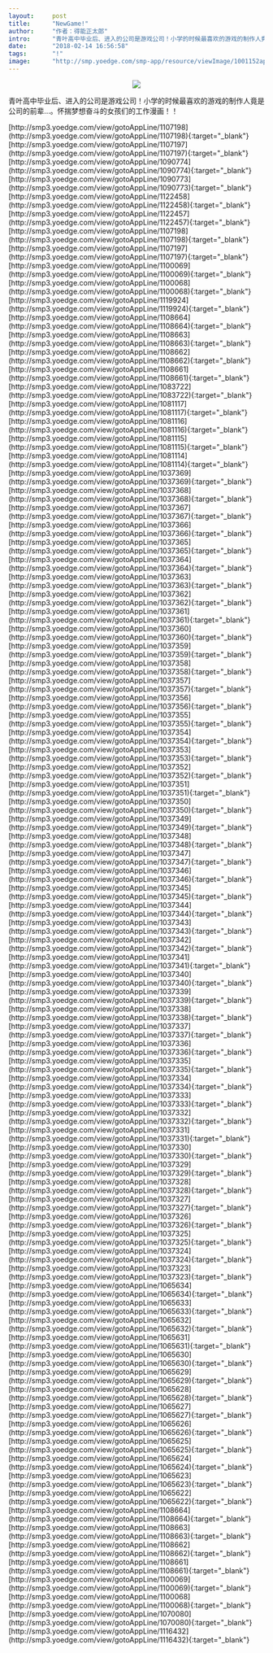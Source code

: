 ```yaml
---
layout:     post
title:      "NewGame!"
author:     "作者：得能正太郎"
intro:      "青叶高中毕业后、进入的公司是游戏公司！小学的时候最喜欢的游戏的制作人竟是公司的前辈…。怀揣梦想奋斗的女孩们的工作漫画！！"
date:       "2018-02-14 16:56:58"
tags:       "!"
image:      "http://smp.yoedge.com/smp-app/resource/viewImage/1001152appline.png"
---
```

<div style="text-align: center">
<p><img src="http://smp.yoedge.com/smp-app/resource/viewImage/1001152appline.png"/></p>
</div>
<p class="post-meta">
<span>青叶高中毕业后、进入的公司是游戏公司！小学的时候最喜欢的游戏的制作人竟是公司的前辈…。怀揣梦想奋斗的女孩们的工作漫画！！</span>
</p>
[http://smp3.yoedge.com/view/gotoAppLine/1107198](http://smp3.yoedge.com/view/gotoAppLine/1107198){:target="_blank"}
[http://smp3.yoedge.com/view/gotoAppLine/1107197](http://smp3.yoedge.com/view/gotoAppLine/1107197){:target="_blank"}
[http://smp3.yoedge.com/view/gotoAppLine/1090774](http://smp3.yoedge.com/view/gotoAppLine/1090774){:target="_blank"}
[http://smp3.yoedge.com/view/gotoAppLine/1090773](http://smp3.yoedge.com/view/gotoAppLine/1090773){:target="_blank"}
[http://smp3.yoedge.com/view/gotoAppLine/1122458](http://smp3.yoedge.com/view/gotoAppLine/1122458){:target="_blank"}
[http://smp3.yoedge.com/view/gotoAppLine/1122457](http://smp3.yoedge.com/view/gotoAppLine/1122457){:target="_blank"}
[http://smp3.yoedge.com/view/gotoAppLine/1107198](http://smp3.yoedge.com/view/gotoAppLine/1107198){:target="_blank"}
[http://smp3.yoedge.com/view/gotoAppLine/1107197](http://smp3.yoedge.com/view/gotoAppLine/1107197){:target="_blank"}
[http://smp3.yoedge.com/view/gotoAppLine/1100069](http://smp3.yoedge.com/view/gotoAppLine/1100069){:target="_blank"}
[http://smp3.yoedge.com/view/gotoAppLine/1100068](http://smp3.yoedge.com/view/gotoAppLine/1100068){:target="_blank"}
[http://smp3.yoedge.com/view/gotoAppLine/1119924](http://smp3.yoedge.com/view/gotoAppLine/1119924){:target="_blank"}
[http://smp3.yoedge.com/view/gotoAppLine/1108664](http://smp3.yoedge.com/view/gotoAppLine/1108664){:target="_blank"}
[http://smp3.yoedge.com/view/gotoAppLine/1108663](http://smp3.yoedge.com/view/gotoAppLine/1108663){:target="_blank"}
[http://smp3.yoedge.com/view/gotoAppLine/1108662](http://smp3.yoedge.com/view/gotoAppLine/1108662){:target="_blank"}
[http://smp3.yoedge.com/view/gotoAppLine/1108661](http://smp3.yoedge.com/view/gotoAppLine/1108661){:target="_blank"}
[http://smp3.yoedge.com/view/gotoAppLine/1083722](http://smp3.yoedge.com/view/gotoAppLine/1083722){:target="_blank"}
[http://smp3.yoedge.com/view/gotoAppLine/1081117](http://smp3.yoedge.com/view/gotoAppLine/1081117){:target="_blank"}
[http://smp3.yoedge.com/view/gotoAppLine/1081116](http://smp3.yoedge.com/view/gotoAppLine/1081116){:target="_blank"}
[http://smp3.yoedge.com/view/gotoAppLine/1081115](http://smp3.yoedge.com/view/gotoAppLine/1081115){:target="_blank"}
[http://smp3.yoedge.com/view/gotoAppLine/1081114](http://smp3.yoedge.com/view/gotoAppLine/1081114){:target="_blank"}
[http://smp3.yoedge.com/view/gotoAppLine/1037369](http://smp3.yoedge.com/view/gotoAppLine/1037369){:target="_blank"}
[http://smp3.yoedge.com/view/gotoAppLine/1037368](http://smp3.yoedge.com/view/gotoAppLine/1037368){:target="_blank"}
[http://smp3.yoedge.com/view/gotoAppLine/1037367](http://smp3.yoedge.com/view/gotoAppLine/1037367){:target="_blank"}
[http://smp3.yoedge.com/view/gotoAppLine/1037366](http://smp3.yoedge.com/view/gotoAppLine/1037366){:target="_blank"}
[http://smp3.yoedge.com/view/gotoAppLine/1037365](http://smp3.yoedge.com/view/gotoAppLine/1037365){:target="_blank"}
[http://smp3.yoedge.com/view/gotoAppLine/1037364](http://smp3.yoedge.com/view/gotoAppLine/1037364){:target="_blank"}
[http://smp3.yoedge.com/view/gotoAppLine/1037363](http://smp3.yoedge.com/view/gotoAppLine/1037363){:target="_blank"}
[http://smp3.yoedge.com/view/gotoAppLine/1037362](http://smp3.yoedge.com/view/gotoAppLine/1037362){:target="_blank"}
[http://smp3.yoedge.com/view/gotoAppLine/1037361](http://smp3.yoedge.com/view/gotoAppLine/1037361){:target="_blank"}
[http://smp3.yoedge.com/view/gotoAppLine/1037360](http://smp3.yoedge.com/view/gotoAppLine/1037360){:target="_blank"}
[http://smp3.yoedge.com/view/gotoAppLine/1037359](http://smp3.yoedge.com/view/gotoAppLine/1037359){:target="_blank"}
[http://smp3.yoedge.com/view/gotoAppLine/1037358](http://smp3.yoedge.com/view/gotoAppLine/1037358){:target="_blank"}
[http://smp3.yoedge.com/view/gotoAppLine/1037357](http://smp3.yoedge.com/view/gotoAppLine/1037357){:target="_blank"}
[http://smp3.yoedge.com/view/gotoAppLine/1037356](http://smp3.yoedge.com/view/gotoAppLine/1037356){:target="_blank"}
[http://smp3.yoedge.com/view/gotoAppLine/1037355](http://smp3.yoedge.com/view/gotoAppLine/1037355){:target="_blank"}
[http://smp3.yoedge.com/view/gotoAppLine/1037354](http://smp3.yoedge.com/view/gotoAppLine/1037354){:target="_blank"}
[http://smp3.yoedge.com/view/gotoAppLine/1037353](http://smp3.yoedge.com/view/gotoAppLine/1037353){:target="_blank"}
[http://smp3.yoedge.com/view/gotoAppLine/1037352](http://smp3.yoedge.com/view/gotoAppLine/1037352){:target="_blank"}
[http://smp3.yoedge.com/view/gotoAppLine/1037351](http://smp3.yoedge.com/view/gotoAppLine/1037351){:target="_blank"}
[http://smp3.yoedge.com/view/gotoAppLine/1037350](http://smp3.yoedge.com/view/gotoAppLine/1037350){:target="_blank"}
[http://smp3.yoedge.com/view/gotoAppLine/1037349](http://smp3.yoedge.com/view/gotoAppLine/1037349){:target="_blank"}
[http://smp3.yoedge.com/view/gotoAppLine/1037348](http://smp3.yoedge.com/view/gotoAppLine/1037348){:target="_blank"}
[http://smp3.yoedge.com/view/gotoAppLine/1037347](http://smp3.yoedge.com/view/gotoAppLine/1037347){:target="_blank"}
[http://smp3.yoedge.com/view/gotoAppLine/1037346](http://smp3.yoedge.com/view/gotoAppLine/1037346){:target="_blank"}
[http://smp3.yoedge.com/view/gotoAppLine/1037345](http://smp3.yoedge.com/view/gotoAppLine/1037345){:target="_blank"}
[http://smp3.yoedge.com/view/gotoAppLine/1037344](http://smp3.yoedge.com/view/gotoAppLine/1037344){:target="_blank"}
[http://smp3.yoedge.com/view/gotoAppLine/1037343](http://smp3.yoedge.com/view/gotoAppLine/1037343){:target="_blank"}
[http://smp3.yoedge.com/view/gotoAppLine/1037342](http://smp3.yoedge.com/view/gotoAppLine/1037342){:target="_blank"}
[http://smp3.yoedge.com/view/gotoAppLine/1037341](http://smp3.yoedge.com/view/gotoAppLine/1037341){:target="_blank"}
[http://smp3.yoedge.com/view/gotoAppLine/1037340](http://smp3.yoedge.com/view/gotoAppLine/1037340){:target="_blank"}
[http://smp3.yoedge.com/view/gotoAppLine/1037339](http://smp3.yoedge.com/view/gotoAppLine/1037339){:target="_blank"}
[http://smp3.yoedge.com/view/gotoAppLine/1037338](http://smp3.yoedge.com/view/gotoAppLine/1037338){:target="_blank"}
[http://smp3.yoedge.com/view/gotoAppLine/1037337](http://smp3.yoedge.com/view/gotoAppLine/1037337){:target="_blank"}
[http://smp3.yoedge.com/view/gotoAppLine/1037336](http://smp3.yoedge.com/view/gotoAppLine/1037336){:target="_blank"}
[http://smp3.yoedge.com/view/gotoAppLine/1037335](http://smp3.yoedge.com/view/gotoAppLine/1037335){:target="_blank"}
[http://smp3.yoedge.com/view/gotoAppLine/1037334](http://smp3.yoedge.com/view/gotoAppLine/1037334){:target="_blank"}
[http://smp3.yoedge.com/view/gotoAppLine/1037333](http://smp3.yoedge.com/view/gotoAppLine/1037333){:target="_blank"}
[http://smp3.yoedge.com/view/gotoAppLine/1037332](http://smp3.yoedge.com/view/gotoAppLine/1037332){:target="_blank"}
[http://smp3.yoedge.com/view/gotoAppLine/1037331](http://smp3.yoedge.com/view/gotoAppLine/1037331){:target="_blank"}
[http://smp3.yoedge.com/view/gotoAppLine/1037330](http://smp3.yoedge.com/view/gotoAppLine/1037330){:target="_blank"}
[http://smp3.yoedge.com/view/gotoAppLine/1037329](http://smp3.yoedge.com/view/gotoAppLine/1037329){:target="_blank"}
[http://smp3.yoedge.com/view/gotoAppLine/1037328](http://smp3.yoedge.com/view/gotoAppLine/1037328){:target="_blank"}
[http://smp3.yoedge.com/view/gotoAppLine/1037327](http://smp3.yoedge.com/view/gotoAppLine/1037327){:target="_blank"}
[http://smp3.yoedge.com/view/gotoAppLine/1037326](http://smp3.yoedge.com/view/gotoAppLine/1037326){:target="_blank"}
[http://smp3.yoedge.com/view/gotoAppLine/1037325](http://smp3.yoedge.com/view/gotoAppLine/1037325){:target="_blank"}
[http://smp3.yoedge.com/view/gotoAppLine/1037324](http://smp3.yoedge.com/view/gotoAppLine/1037324){:target="_blank"}
[http://smp3.yoedge.com/view/gotoAppLine/1037323](http://smp3.yoedge.com/view/gotoAppLine/1037323){:target="_blank"}
[http://smp3.yoedge.com/view/gotoAppLine/1065634](http://smp3.yoedge.com/view/gotoAppLine/1065634){:target="_blank"}
[http://smp3.yoedge.com/view/gotoAppLine/1065633](http://smp3.yoedge.com/view/gotoAppLine/1065633){:target="_blank"}
[http://smp3.yoedge.com/view/gotoAppLine/1065632](http://smp3.yoedge.com/view/gotoAppLine/1065632){:target="_blank"}
[http://smp3.yoedge.com/view/gotoAppLine/1065631](http://smp3.yoedge.com/view/gotoAppLine/1065631){:target="_blank"}
[http://smp3.yoedge.com/view/gotoAppLine/1065630](http://smp3.yoedge.com/view/gotoAppLine/1065630){:target="_blank"}
[http://smp3.yoedge.com/view/gotoAppLine/1065629](http://smp3.yoedge.com/view/gotoAppLine/1065629){:target="_blank"}
[http://smp3.yoedge.com/view/gotoAppLine/1065628](http://smp3.yoedge.com/view/gotoAppLine/1065628){:target="_blank"}
[http://smp3.yoedge.com/view/gotoAppLine/1065627](http://smp3.yoedge.com/view/gotoAppLine/1065627){:target="_blank"}
[http://smp3.yoedge.com/view/gotoAppLine/1065626](http://smp3.yoedge.com/view/gotoAppLine/1065626){:target="_blank"}
[http://smp3.yoedge.com/view/gotoAppLine/1065625](http://smp3.yoedge.com/view/gotoAppLine/1065625){:target="_blank"}
[http://smp3.yoedge.com/view/gotoAppLine/1065624](http://smp3.yoedge.com/view/gotoAppLine/1065624){:target="_blank"}
[http://smp3.yoedge.com/view/gotoAppLine/1065623](http://smp3.yoedge.com/view/gotoAppLine/1065623){:target="_blank"}
[http://smp3.yoedge.com/view/gotoAppLine/1065622](http://smp3.yoedge.com/view/gotoAppLine/1065622){:target="_blank"}
[http://smp3.yoedge.com/view/gotoAppLine/1108664](http://smp3.yoedge.com/view/gotoAppLine/1108664){:target="_blank"}
[http://smp3.yoedge.com/view/gotoAppLine/1108663](http://smp3.yoedge.com/view/gotoAppLine/1108663){:target="_blank"}
[http://smp3.yoedge.com/view/gotoAppLine/1108662](http://smp3.yoedge.com/view/gotoAppLine/1108662){:target="_blank"}
[http://smp3.yoedge.com/view/gotoAppLine/1108661](http://smp3.yoedge.com/view/gotoAppLine/1108661){:target="_blank"}
[http://smp3.yoedge.com/view/gotoAppLine/1100069](http://smp3.yoedge.com/view/gotoAppLine/1100069){:target="_blank"}
[http://smp3.yoedge.com/view/gotoAppLine/1100068](http://smp3.yoedge.com/view/gotoAppLine/1100068){:target="_blank"}
[http://smp3.yoedge.com/view/gotoAppLine/1070080](http://smp3.yoedge.com/view/gotoAppLine/1070080){:target="_blank"}
[http://smp3.yoedge.com/view/gotoAppLine/1116432](http://smp3.yoedge.com/view/gotoAppLine/1116432){:target="_blank"}


